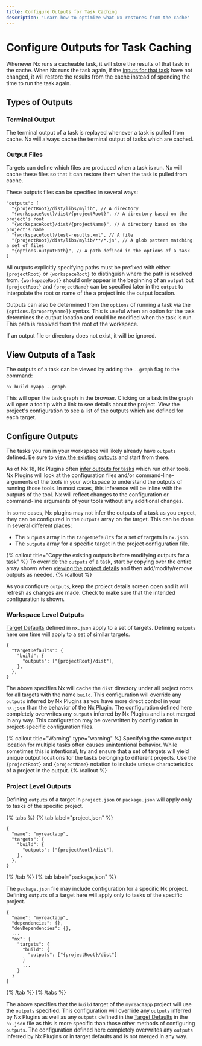 ```yaml
---
title: Configure Outputs for Task Caching
description: 'Learn how to optimize what Nx restores from the cache'
---
```


# Configure Outputs for Task Caching

Whenever Nx runs a cacheable task, it will store the results of that task in the cache.
When Nx runs the task again, if the [inputs for that task](/recipes/running-tasks/configure-inputs) have not changed, it will restore the results from the cache instead of spending the time to run the task again.

## Types of Outputs

### Terminal Output

The terminal output of a task is replayed whenever a task is pulled from cache. Nx will always cache the terminal output of tasks which are cached.

### Output Files

Targets can define which files are produced when a task is run. Nx will cache these files so that it can restore them when the task is pulled from cache.

These outputs files can be specified in several ways:

```jsonc
"outputs": [
  "{projectRoot}/dist/libs/mylib", // A directory
  "{workspaceRoot}/dist/{projectRoot}", // A directory based on the project's root
  "{workspaceRoot}/dist/{projectName}", // A directory based on the project's name
  "{workspaceRoot}/test-results.xml", // A file
  "{projectRoot}/dist/libs/mylib/**/*.js", // A glob pattern matching a set of files
  "{options.outputPath}", // A path defined in the options of a task
]
```

All outputs explicitly specifying paths must be prefixed with either `{projectRoot}` or `{workspaceRoot}` to distinguish where the path is resolved from. `{workspaceRoot}` should only appear in the beginning of an `output` but `{projectRoot}` and `{projectName}` can be specified later in the `output` to interpolate the root or name of the a project into the output location.

Outputs can also be determined from the `options` of running a task via the `{options.[propertyName]}` syntax.
This is useful when an option for the task determines the output location and could be modified when the task is run.
This path is resolved from the root of the workspace.

If an output file or directory does not exist, it will be ignored.

## View Outputs of a Task

The outputs of a task can be viewed by adding the `--graph` flag to the command:

```shell
nx build myapp --graph
```

This will open the task graph in the browser.
Clicking on a task in the graph will open a tooltip with a link to see details about the project.
View the project's configuration to see a list of the outputs which are defined for each target.

## Configure Outputs

The tasks you run in your workspace will likely already have `outputs` defined.
Be sure to [view the existing outputs](#viewing-outputs-of-a-task) and start from there.

As of Nx 18, Nx Plugins often [infer outputs for tasks](/concepts/inferred-tasks) which run other tools.
Nx Plugins will look at the configuration files and/or command-line-arguments of the tools in your workspace to understand the outputs of running those tools.
In most cases, this inference will be inline with the outputs of the tool.
Nx will reflect changes to the configuration or command-line arguments of your tools without any additional changes.

In some cases, Nx plugins may not infer the outputs of a task as you expect, they can be configured in the `outputs` array on the target. This can be done in several different places:

- The `outputs` array in the `targetDefaults` for a set of targets in `nx.json`.
- The `outputs` array for a specific target in the project configuration file.

{% callout title="Copy the existing outputs before modifying outputs for a task" %}
To override the `outputs` of a task, start by copying over the entire array shown when [viewing the project details](#viewing-the-outputs-of-a-task) and then add/modify/remove outputs as needed.
{% /callout %}

As you configure `outputs`, keep the project details screen open and it will refresh as changes are made. Check to make sure that the intended configuration is shown.

### Workspace Level Outputs

[Target Defaults](/reference/nx-json#target-defaults) defined in `nx.json` apply to a set of targets. Defining `outputs` here one time will apply to a set of similar targets.

```jsonc {% fileName="nx.json" highlightLines=[4] %}
{
  "targetDefaults": {
    "build": {
      "outputs": ["{projectRoot}/dist"],
    },
  },
}
```

The above specifies Nx will cache the `dist` directory under all project roots for all targets with the name `build`.
This configuration will override any `outputs` inferred by Nx Plugins as you have more direct control in your `nx.json` than the behavior of the Nx Plugin.
The configuration defined here completely overwrites any `outputs` inferred by Nx Plugins and is not merged in any way.
This configuration may be overwritten by configuration in project-specific configuration files.

{% callout title="Warning" type="warning" %}
Specifying the same output location for multiple tasks often causes unintentional behavior. While sometimes this is intentional, try and ensure that a set of targets will yield unique output locations for the tasks belonging to different projects. Use the `{projectRoot}` and `{projectName}` notation to include unique characteristics of a project in the output.
{% /callout %}

### Project Level Outputs

Defining `outputs` of a target in `project.json` or `package.json` will apply only to tasks of the specific project.

{% tabs %}
{% tab label="project.json" %}

```jsonc {% fileName="apps/myreactapp/project.json" highlightLines=[5] %}
{
  "name": "myreactapp",
  "targets": {
    "build": {
      "outputs": ["{projectRoot}/dist"],
    },
  },
}
```

{% /tab %}
{% tab label="package.json" %}

The `package.json` file may include configuration for a specific Nx project. Defining `outputs` of a target here will apply only to tasks of the specific project.

```jsonc {% fileName="apps/myreactapp/package.json" highlightLines=[9] %}
{
  "name": "myreactapp",
  "dependencies": {},
  "devDependencies": {},
  ...
  "nx": {
    "targets": {
      "build": {
        "outputs": ["{projectRoot}/dist"]
      }
      ...
    }
  }
}
```

{% /tab %}
{% /tabs %}

The above specifies that the `build` target of the `myreactapp` project will use the `outputs` specified.
This configuration will override any `outputs` inferred by Nx Plugins as well as any `outputs` defined in the [Target Defaults](/reference/nx-json#target-defaults) in the `nx.json` file as this is more specific than those other methods of configuring `outputs`.
The configuration defined here completely overwrites any `outputs` inferred by Nx Plugins or in target defaults and is not merged in any way.
